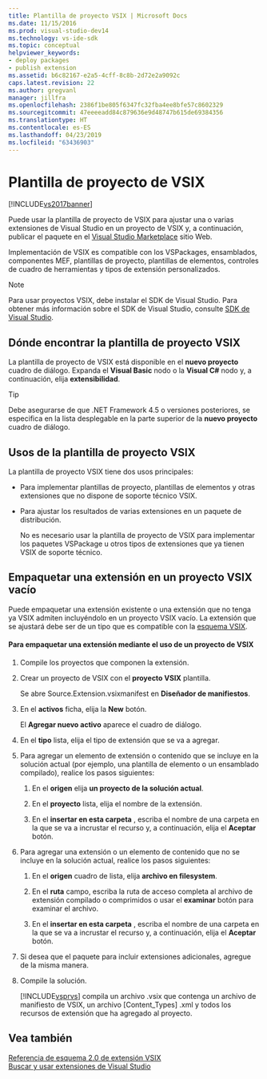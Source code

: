 ```yaml
---
title: Plantilla de proyecto VSIX | Microsoft Docs
ms.date: 11/15/2016
ms.prod: visual-studio-dev14
ms.technology: vs-ide-sdk
ms.topic: conceptual
helpviewer_keywords:
- deploy packages
- publish extension
ms.assetid: b6c82167-e2a5-4cff-8c8b-2d72e2a9092c
caps.latest.revision: 22
ms.author: gregvanl
manager: jillfra
ms.openlocfilehash: 2386f1be805f6347fc32fba4ee8bfe57c8602329
ms.sourcegitcommit: 47eeeeadd84c879636e9d48747b615de69384356
ms.translationtype: HT
ms.contentlocale: es-ES
ms.lasthandoff: 04/23/2019
ms.locfileid: "63436903"
---
```

# <a name="vsix-project-template"></a>Plantilla de proyecto de VSIX
[!INCLUDE[vs2017banner](../includes/vs2017banner.md)]

Puede usar la plantilla de proyecto de VSIX para ajustar una o varias extensiones de Visual Studio en un proyecto de VSIX y, a continuación, publicar el paquete en el [Visual Studio Marketplace](https://marketplace.visualstudio.com/) sitio Web.  
  
 Implementación de VSIX es compatible con los VSPackages, ensamblados, componentes MEF, plantillas de proyecto, plantillas de elementos, controles de cuadro de herramientas y tipos de extensión personalizados.  
  
> [!NOTE]
> Para usar proyectos VSIX, debe instalar el SDK de Visual Studio. Para obtener más información sobre el SDK de Visual Studio, consulte [SDK de Visual Studio](../extensibility/visual-studio-sdk.md).  
  
## <a name="where-to-find-the-vsix-project-template"></a>Dónde encontrar la plantilla de proyecto VSIX  
 La plantilla de proyecto de VSIX está disponible en el **nuevo proyecto** cuadro de diálogo. Expanda el **Visual Basic** nodo o la **Visual C#** nodo y, a continuación, elija **extensibilidad**.  
  
> [!TIP]
> Debe asegurarse de que .NET Framework 4.5 o versiones posteriores, se especifica en la lista desplegable en la parte superior de la **nuevo proyecto** cuadro de diálogo.  
  
## <a name="uses-of-the-vsix-project-template"></a>Usos de la plantilla de proyecto VSIX  
 La plantilla de proyecto VSIX tiene dos usos principales:  
  
- Para implementar plantillas de proyecto, plantillas de elementos y otras extensiones que no dispone de soporte técnico VSIX.  
  
- Para ajustar los resultados de varias extensiones en un paquete de distribución.  
  
  No es necesario usar la plantilla de proyecto de VSIX para implementar los paquetes VSPackage u otros tipos de extensiones que ya tienen VSIX de soporte técnico.  
  
## <a name="packaging-an-extension-in-an-empty-vsix-project"></a>Empaquetar una extensión en un proyecto VSIX vacío  
 Puede empaquetar una extensión existente o una extensión que no tenga ya VSIX admiten incluyéndolo en un proyecto VSIX vacío. La extensión que se ajustará debe ser de un tipo que es compatible con la [esquema VSIX](../extensibility/vsix-extension-schema-2-0-reference.md).  
  
#### <a name="to-package-an-extension-by-using-a-vsix-project"></a>Para empaquetar una extensión mediante el uso de un proyecto de VSIX  
  
1. Compile los proyectos que componen la extensión.  
  
2. Crear un proyecto de VSIX con el **proyecto VSIX** plantilla.  
  
     Se abre Source.Extension.vsixmanifest en **Diseñador de manifiestos**.  
  
3. En el **activos** ficha, elija la **New** botón.  
  
     El **Agregar nuevo activo** aparece el cuadro de diálogo.  
  
4. En el **tipo** lista, elija el tipo de extensión que se va a agregar.  
  
5. Para agregar un elemento de extensión o contenido que se incluye en la solución actual (por ejemplo, una plantilla de elemento o un ensamblado compilado), realice los pasos siguientes:  
  
    1. En el **origen** elija **un proyecto de la solución actual**.  
  
    2. En el **proyecto** lista, elija el nombre de la extensión.  
  
    3. En el **insertar en esta carpeta** , escriba el nombre de una carpeta en la que se va a incrustar el recurso y, a continuación, elija el **Aceptar** botón.  
  
6. Para agregar una extensión o un elemento de contenido que no se incluye en la solución actual, realice los pasos siguientes:  
  
    1. En el **origen** cuadro de lista, elija **archivo en filesystem**.  
  
    2. En el **ruta** campo, escriba la ruta de acceso completa al archivo de extensión compilado o comprimidos o usar el **examinar** botón para examinar el archivo.  
  
    3. En el **insertar en esta carpeta** , escriba el nombre de una carpeta en la que se va a incrustar el recurso y, a continuación, elija el **Aceptar** botón.  
  
7. Si desea que el paquete para incluir extensiones adicionales, agregue de la misma manera.  
  
8. Compile la solución.  
  
     [!INCLUDE[vsprvs](../includes/vsprvs-md.md)] compila un archivo .vsix que contenga un archivo de manifiesto de VSIX, un archivo [Content_Types] .xml y todos los recursos de extensión que ha agregado al proyecto.  
  
## <a name="see-also"></a>Vea también  
 [Referencia de esquema 2.0 de extensión VSIX](../extensibility/vsix-extension-schema-2-0-reference.md)   
 [Buscar y usar extensiones de Visual Studio](../ide/finding-and-using-visual-studio-extensions.md)
